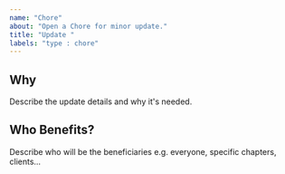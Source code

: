 ```yaml
---
name: "Chore"
about: "Open a Chore for minor update."
title: "Update "
labels: "type : chore"
---
```


## Why

Describe the update details and why it's needed.

## Who Benefits?

Describe who will be the beneficiaries e.g. everyone, specific chapters, clients...
